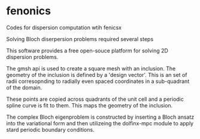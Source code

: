 # fenonics
Codes for dispersion computation wtih fenicsx


Solving Bloch diserpersion problems required several steps


This software provides a free open-souce platform for solving 2D dispersion problems. 

The gmsh api is used to create a square mesh with an inclusion. The geometry of the inclusion is defined by a 'design vector'. This is an set of radii corresopnding to radially even spaced coordinates in a sub-quadrant of the domain. 

These points are copied across quadrants of the unit cell and a periodic spline curve is fit to them. This maps the geometry of the inclusion.


The complex Bloch eigenproblem is constructed by inserting a Bloch ansatz into the variational form and then utilizeing the dolfinx-mpc module to apply stard periodic boundary conditions.

